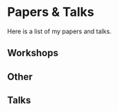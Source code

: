 # Papers & Talks
Here is a list of my papers and talks.

## Workshops
<div id="paper-entries-workshops">
</div>

## Other
<div id="paper-entries-others">
</div>

## Talks
<div id="paper-entries-talks">
</div>
